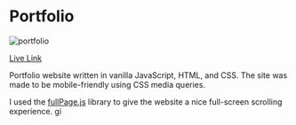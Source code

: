 # Portfolio

![portfolio](https://user-images.githubusercontent.com/52224377/110433461-1747a680-8076-11eb-8377-9ae9a52dc7bd.PNG)

[Live Link](https://mitchglass.dev/)

Portfolio website written in vanilla JavaScript, HTML, and CSS. The site was made to be mobile-friendly using CSS media queries.

I used the [fullPage.js](https://github.com/alvarotrigo/fullPage.js) library to give the website a nice full-screen scrolling experience.
gi
